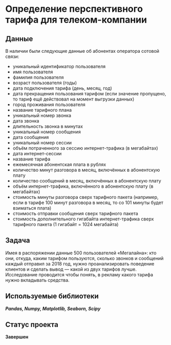 # Определение перспективного тарифа для телеком-компании

## Данные

В наличии были следующие данные об абонентах оператора сотовой связи:

 * уникальный идентификатор пользователя
 * имя пользователя
 * фамилия пользователя
 * возраст пользователя (годы)
 * дата подключения тарифа (день, месяц, год)
 * дата прекращения пользования тарифом (если значение пропущено, то тариф ещё действовал на момент выгрузки данных)
 * город проживания пользователя
 * название тарифного плана
 * уникальный номер звонка
 * дата звонка
 * длительность звонка в минутах
 * уникальный номер сообщения
 * дата сообщения
 * уникальный номер сессии
 * объём потраченного за сессию интернет-трафика (в мегабайтах)
 * дата интернет-сессии
 * название тарифа
 * ежемесячная абонентская плата в рублях
 * количество минут разговора в месяц, включённых в абонентскую плату
 * количество сообщений в месяц, включённых в абонентскую плату
 * объём интернет-трафика, включённого в абонентскую плату (в мегабайтах)
 * стоимость минуты разговора сверх тарифного пакета (например, если в тарифе 100 минут разговора в месяц, то со 101 минуты будет взиматься плата)
 * стоимость отправки сообщения сверх тарифного пакета
 * cтоимость дополнительного гигабайта интернет-трафика сверх тарифного пакета (1 гигабайт = 1024 мегабайта)

## Задача

Имея в распоряжении данные 500 пользователей «Мегалайна»: кто они, откуда, каким тарифом пользуются, сколько звонков и сообщений каждый отправил за 2018 год, нужно проанализировать поведение клиентов и сделать вывод — какой из двух тарифов лучше. Исследование проводится чтобы понять, в рекламу какого тарифа нужно вкладывать средства.

## Используемые библиотеки

***Pandas, Numpy, Matplotlib, Seaborn,  Scipy***

## Статус проекта

**Завершен** 
